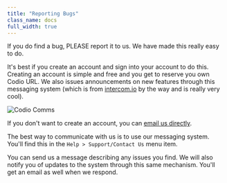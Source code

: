 ```yaml
---
title: "Reporting Bugs"
class_name: docs
full_width: true
---
```


If you do find a bug, PLEASE report it to us. We have made this really easy to do.

It's best if you create an account and sign into your account to do this. Creating an account is simple and free and you get to reserve you own Codio URL. We also issues announcements on new features through this messaging system (which is from [intercom.io](http://intercom.io) by the way and is really very cool).

![Codio Comms](/img/docs/intercom.png)

If you don't want to create an account, you can [email us directly](mailto:ee8711023afa04b80a6b921ddb3939c1171e0f62@incoming.intercom.io).

The best way to communicate with us is to use our messaging system. You'll find this in the `Help > Support/Contact Us` menu item.

You can send us a message describing any issues you find. We will also notify you of updates to the system through this same mechanism. You'll get an email as well when we respond.
